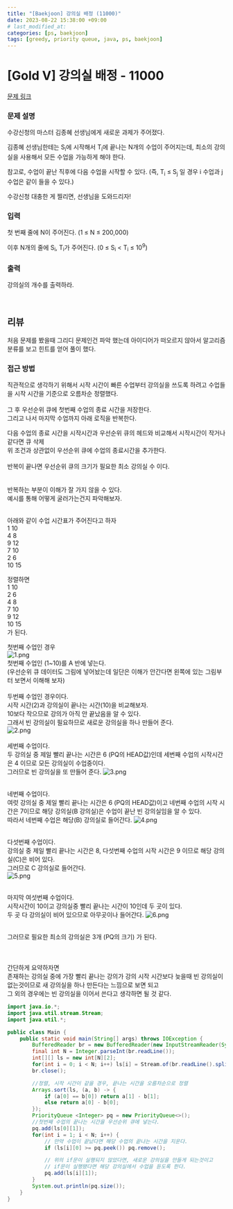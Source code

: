 ```yaml
---
title: "[Baekjoon] 강의실 배정 (11000)"
date: 2023-08-22 15:38:00 +09:00 
# last_modified_at:
categories: [ps, baekjoon]
tags: [greedy, priority queue, java, ps, baekjoon]
---
```

# [Gold V] 강의실 배정 - 11000 

[문제 링크](https://www.acmicpc.net/problem/11000) 

### 문제 설명

<p>수강신청의 마스터 김종혜 선생님에게 새로운 과제가 주어졌다. </p>

<p>김종혜 선생님한테는 S<sub>i</sub>에 시작해서 T<sub>i</sub>에 끝나는 N개의 수업이 주어지는데, 최소의 강의실을 사용해서 모든 수업을 가능하게 해야 한다. </p>

<p>참고로, 수업이 끝난 직후에 다음 수업을 시작할 수 있다. (즉, T<sub>i</sub> ≤ S<sub>j</sub> 일 경우 i 수업과 j 수업은 같이 들을 수 있다.)</p>

<p>수강신청 대충한 게 찔리면, 선생님을 도와드리자!</p>

### 입력 

 <p>첫 번째 줄에 N이 주어진다. (1 ≤ N ≤ 200,000)</p>

<p>이후 N개의 줄에 S<sub>i</sub>, T<sub>i</sub>가 주어진다. (0 ≤ S<sub>i</sub> < T<sub>i</sub> ≤ 10<sup>9</sup>)</p>

### 출력 

 <p>강의실의 개수를 출력하라.</p>
<br>

## 리뷰
처음 문제를 봤을때 그리디 문제인건 파악 했는데 아이디어가 떠오르지 않아서 알고리즘 분류를 보고 힌트를 얻어 풀이 했다.<br>
### 접근 방법
직관적으로 생각하기 위해서 시작 시간이 빠른 수업부터 강의실을 쓰도록 하려고 수업들을 시작 시간을 기준으로 오름차순 정렬했다.<br>
<br>
그 후 우선순위 큐에 첫번째 수업의 종료 시간을 저장한다. <br>
그리고 나서 마지막 수업까지 아래 로직을 반복한다.<br>

다음 수업의 종료 시간을 시작시간과 우선순위 큐의 헤드와 비교해서 시작시간이 작거나 같다면 큐 삭제 <br>
위 조건과 상관없이 우선순위 큐에 수업의 종료시간을 추가한다. <br>
<br>
반복이 끝나면 우선순위 큐의 크기가 필요한 최소 강의실 수 이다.
<br><br><br>
반복하는 부분이 이해가 잘 가지 않을 수 있다. <br>
예시를 통해 어떻게 굴러가는건지 파악해보자.<br><br>


아래와 같이 수업 시간표가 주어진다고 하자<br>
1 10<br>
4 8<br>
9 12<br>
7 10<br>
2 6<br>
10 15<br>

정렬하면<br>
1 10<br>
2 6<br>
4 8 <br>
7 10 <br>
9 12<br>
10 15<br>
가 된다.

첫번째 수업인 경우<br>
![1.png](/assets/img/2023-08-23-baekjoon-11000/1.png)
<br>첫번째 수업인 (1~10)를 A 반에 넣는다.<br> (우선순위 큐 데이터도 그림에 넣어놨는데 일단은 이해가 안간다면 왼쪽에 있는 그림부터 보면서 이해해 보자)
<br><br>
두번째 수업인 경우이다.<br>
시작 시간(2)과 강의실이 끝나는 시간(10)을 비교해보자.<br>
10보다 작으므로 강의가 아직 안 끝났음을 알 수 있다. <br>
그래서 빈 강의실이 필요하므로 새로운 강의실을 하나 만들어 준다. <br>
![2.png](/assets/img/2023-08-23-baekjoon-11000/2.png)
<br><br>
세번째 수업이다.<br>
두 강의실 중 제일 빨리 끝나는 시간은 6 (PQ의 HEAD값)인데  세번째 수업의 시작시간은 4 이므로 모든 강의실이 수업중이다.<br>
그러므로 빈 강의실을 또 만들어 준다.
![3.png](/assets/img/2023-08-23-baekjoon-11000/3.png)
<br><br>

네번째 수업이다.<br>
여럿 강의실 중 제일 빨리 끝나는 시간은 6 (PQ의 HEAD값)이고 네번째 수업의 시작 시간은 7이므로 해당 강의실(B 강의실)은 수업이 끝난 빈 강의실임을 알 수 있다.<br>
따라서 네번째 수업은 해당(B) 강의실로 들어간다.
![4.png](/assets/img/2023-08-23-baekjoon-11000/4.png)
<br><br>

다섯번째 수업이다.<br>
강의실 중 제일 빨리 끝나는 시간은 8, 다섯번째 수업의 시작 시간은 9 이므로 해당 강의실(C)은 비어 있다. <br>
그러므로 C 강의실로 들어간다.<br>
![5.png](/assets/img/2023-08-23-baekjoon-11000/5.png)
<br><br>

마지막 여섯번째 수업이다.<br>
시작시간이 10이고 강의실중 빨리 끝나는 시간이 10인데 두 곳이 있다. <br>두 곳 다 강의실이 비어 있으므로 아무곳이나 들어간다.
![6.png](/assets/img/2023-08-23-baekjoon-11000/6.png)
<br><br>

그러므로 필요한 최소의 강의실은 3개 (PQ의 크기) 가 된다.<br>
<br><br><br>
간단하게 요약하자면<br>
존재하는 강의실 중에 가장 빨리 끝나는 강의가  강의 시작 시간보다 늦을때 빈 강의실이 없는것이므로 새 강의실을 하나 만든다는 느낌으로 보면 되고<br>
그 외의 경우에는 빈 강의실을 이어서 쓴다고 생각하면 될 것 같다. <br>

```java
import java.io.*;
import java.util.stream.Stream;
import java.util.*;

public class Main {
    public static void main(String[] args) throws IOException {
        BufferedReader br = new BufferedReader(new InputStreamReader(System.in));
        final int N = Integer.parseInt(br.readLine());
        int[][] ls = new int[N][2];
        for(int i = 0; i < N; i++) ls[i] = Stream.of(br.readLine().split(" ")).mapToInt(Integer::parseInt).toArray();
        br.close();

        //정렬, 시작 시간이 같을 경우, 끝나는 시간을 오름차순으로 정렬
        Arrays.sort(ls, (a, b) -> {
            if (a[0] == b[0]) return a[1] - b[1];
            else return a[0] - b[0];
        });
        PriorityQueue <Integer> pq = new PriorityQueue<>();
        //첫번째 수업의 끝나는 시간을 우선순위 큐에 넣는다.
        pq.add(ls[0][1]);
        for(int i = 1; i < N; i++) {
            // 만약 수업이 끝났다면 해당 수업의 끝나는 시간을 지운다.
            if (ls[i][0] >= pq.peek()) pq.remove();

            // 위의 if문이 실행되지 않았다면, 새로운 강의실을 만들게 되는것이고
            // if문이 실행됐다면 해당 강의실에서 수업을 듣도록 한다.
            pq.add(ls[i][1]);
        }
        System.out.println(pq.size());
    }
}

```